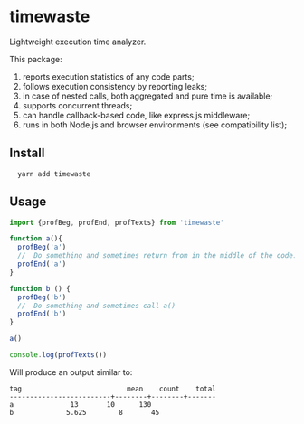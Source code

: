 # timewaste

Lightweight execution time analyzer.

This package:
   1. reports execution statistics of any code parts;
   1. follows execution consistency by reporting leaks;
   1. in case of nested calls, both aggregated and pure time is available;
   1. supports concurrent threads;
   1. can handle callback-based code, like express.js middleware;
   1. runs in both Node.js and browser environments (see compatibility list);

## Install
```
  yarn add timewaste
```

## Usage
```javascript
import {profBeg, profEnd, profTexts} from 'timewaste'

function a(){
  profBeg('a')
  //  Do something and sometimes return from in the middle of the code.
  profEnd('a')
}

function b () {
  profBeg('b')
  //  Do something and sometimes call a()
  profEnd('b')
}

a()

console.log(profTexts())
```

Will produce an output similar to:
```
tag                          mean    count    total
-------------------------+--------+--------+-------
a              13       10      130
b             5.625        8       45

```
